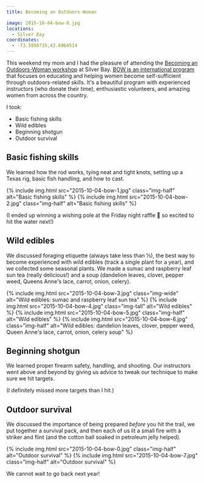 ```yaml
---
title: Becoming an Outdoors-Woman

image: 2015-10-04-bow-0.jpg
locations:
  - Silver Bay
coordinates:
  - -73.5056735,43.6964514
---
```


This weekend my mom and I had the pleasure of attending the [Becoming an Outdoors-Woman workshop](http://www.dec.ny.gov/education/68.html) at Silver Bay. [BOW is an international program](http://www.uwsp.edu/cnr-ap/bow/Pages/default.aspx) that focuses on educating and helping women become self-sufficient through outdoors-related skills. It's a beautiful program with experienced instructors (who donate their time), enthusiastic volunteers, and amazing women from across the country.

I took:

- Basic fishing skills
- Wild edibles
- Beginning shotgun
- Outdoor survival

## Basic fishing skills

We learned how the rod works, tying neat and tight knots, setting up a Texas rig, basic fish handling, and how to cast.

<div class="photos">
{% include img.html src="2015-10-04-bow-1.jpg" class="img-half" alt="Basic fishing skills" %} {% include img.html src="2015-10-04-bow-2.jpg" class="img-half" alt="Basic fishing skills" %}
</div>

(I ended up winning a wishing pole at the Friday night raffle :fishing_pole_and_fish: so excited to hit the water next!)

## Wild edibles

We discussed foraging etiquette (always take less than ⅓), the best way to become experienced with wild edibles (track a single plant for a year), and we collected some seasonal plants. We made a sumac and raspberry leaf sun tea (really delicious!) and a soup (dandelion leaves, clover, pepper weed, Queens Anne's lace, carrot, onion, celery).

<div class="photos">
{% include img.html src="2015-10-04-bow-3.jpg" class="img-wide" alt="Wild edibles: sumac and raspberry leaf sun tea" %} {% include img.html src="2015-10-04-bow-4.jpg" class="img-tall" alt="Wild edibles" %} {% include img.html src="2015-10-04-bow-5.jpg" class="img-half" alt="Wild edibles" %} {% include img.html src="2015-10-04-bow-6.jpg" class="img-half" alt="Wild edibles: dandelion leaves, clover, pepper weed, Queen Anne&#x27;s lace, carrot, onion, celery soup" %}
</div>

## Beginning shotgun

We learned proper firearm safety, handling, and shooting. Our instructors went above and beyond by giving us advice to tweak our technique to make sure we hit targets.

(I definitely missed more targets than I hit.)

## Outdoor survival

We discussed the importance of being prepared _before_ you hit the trail, we put together a survival pack, and then each of us lit a small fire with a striker and flint (and the cotton ball soaked in petroleum jelly helped).

<div class="photos">
{% include img.html src="2015-10-04-bow-0.jpg" class="img-half" alt="Outdoor survival" %} {% include img.html src="2015-10-04-bow-7.jpg" class="img-half" alt="Outdoor survival" %}
</div>

We cannot wait to go back next year!
